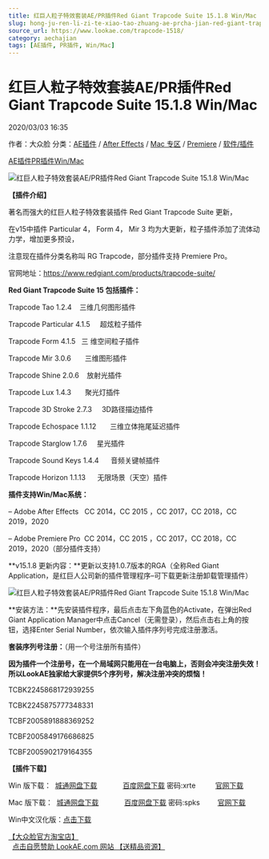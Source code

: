 ```yaml
---
title: 红巨人粒子特效套装AE/PR插件Red Giant Trapcode Suite 15.1.8 Win/Mac
slug: hong-ju-ren-li-zi-te-xiao-tao-zhuang-ae-prcha-jian-red-giant-trapcode-suite-15-1-8-win-mac
source_url: https://www.lookae.com/trapcode-1518/
category: aechajian
tags: [AE插件, PR插件, Win/Mac]
---
```

# 红巨人粒子特效套装AE/PR插件Red Giant Trapcode Suite 15.1.8 Win/Mac

2020/03/03 16:35

作者：大众脸
分类：[AE插件](https://www.lookae.com/after-effects/aechajian/) / [After Effects](https://www.lookae.com/after-effects/) / [Mac 专区](https://www.lookae.com/mac-osx/) / [Premiere](https://www.lookae.com/qitarjcj/premierezy/) / [软件/插件](https://www.lookae.com/qitarjcj/)

[AE插件](https://www.lookae.com/tag/ae%e6%8f%92%e4%bb%b6/)[PR插件](https://www.lookae.com/tag/pr%e6%8f%92%e4%bb%b6/)[Win/Mac](https://www.lookae.com/tag/winmac/)

![红巨人粒子特效套装AE/PR插件Red Giant Trapcode Suite 15.1.8 Win/Mac](https://www.lookae.com/wp-content/uploads/2018/10/Trapcode-15.jpg "红巨人粒子特效套装AE/PR插件Red Giant Trapcode Suite 15.1.8 Win/Mac-LookAE.com")

[](https://cloud.video.taobao.com//play/u/705956171/p/1/e/6/t/1/212168328083.mp4?_=1")

**【插件介绍】**

著名而强大的红巨人粒子特效套装插件 Red Giant Trapcode Suite 更新，

在v15中插件 Particular 4， Form 4， Mir 3 均为大更新，粒子插件添加了流体动力学，增加更多预设，

注意现在插件分类名称叫 RG Trapcode，部分插件支持 Premiere Pro。

官网地址：https://www.redgiant.com/products/trapcode-suite/

**Red Giant Trapcode Suite 15 包括插件：**

Trapcode Tao 1.2.4    三维几何图形插件

Trapcode Particular 4.1.5     超炫粒子插件

Trapcode Form 4.1.5   三 维空间粒子插件

Trapcode Mir 3.0.6       三维图形插件

Trapcode Shine 2.0.6    放射光插件

Trapcode Lux 1.4.3       聚光灯插件

Trapcode 3D Stroke 2.7.3     3D路径描边插件

Trapcode Echospace 1.1.12       三维立体拖尾延迟插件

Trapcode Starglow 1.7.6     星光插件

Trapcode Sound Keys 1.4.4      音频关键帧插件

Trapcode Horizon 1.1.13      无限场景（天空）插件

**插件支持Win/Mac系统：**

– Adobe After Effects   CC 2014，CC 2015 ，CC 2017，CC 2018，CC 2019，2020

– Adobe Premiere Pro  CC 2014，CC 2015 ，CC 2017，CC 2018，CC 2019，2020（部分插件支持）

**v15.1.8 更新内容：**更新以支持1.0.7版本的RGA（全称Red Giant Application，是红巨人公司新的插件管理程序–可下载更新注册卸载管理插件）

![红巨人粒子特效套装AE/PR插件Red Giant Trapcode Suite 15.1.8 Win/Mac](https://img.alicdn.com/imgextra/i3/705956171/O1CN01J161nX1vSMhCzEUfN_!!705956171.png "红巨人粒子特效套装AE/PR插件Red Giant Trapcode Suite 15.1.8 Win/Mac-LookAE.com")

**安装方法：**先安装插件程序，最后点击左下角蓝色的Activate，在弹出Red Giant Application Manager中点击Cancel（无需登录），然后点击右上角的按钮，选择Enter Serial Number，依次输入插件序列号完成注册激活。

**套装序列号注册：**（用一个号注册所有插件）

**因为插件一个注册号，在一个局域网只能用在一台电脑上，否则会冲突注册失效！所以LookAE独家给大家提供5个序列号，解决注册冲突的烦恼！**

TCBK2245868172939255

TCBK2245875777348331

TCBF2005891888369252

TCBF2005849176686825

TCBF2005902179164355

**【插件下载】**

Win 版下载：  [城通网盘下载](https://72k.us/file/680462-426149797)             [百度网盘下载](https://pan.baidu.com/s/1E2IeIeHbKWvkbUoUVeUNBw) 密码:xrte          [官网下载](https://downloads.redgiant.com/redgiant/products/singlesuites/trapcode/archive/TCSuite_Win_Full_15.1.8.zip)

Mac 版下载：  [城通网盘下载](https://72k.us/file/680462-426150046)             [百度网盘下载](https://pan.baidu.com/s/1e9JBtSODxAwum9sa9WA5zQ) 密码:spks         [官网下载](https://downloads.redgiant.com/redgiant/products/singlesuites/trapcode/archive/TCSuite_Mac_Full_15.1.8.zip)

Win中文汉化版：[点击下载](https://www.lookae.com/trapcode-ch/)

[【大众脸官方淘宝店】](https://lookae.taobao.com/)                [点击自愿赞助 LookAE.com 网站 【送精品资源】](https://www.lookae.com/sponsor/)
